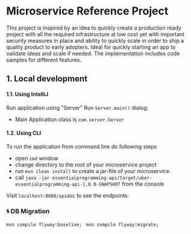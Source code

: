 # Microservice Reference Project

This project is inspired by an idea to quickly create a production ready project with all the required infrastructure at low cost yet with important security measures in place and ability to quickly scale in order to ship a quality product to early adopters. Ideal for quickly starting an app to validate ideas and scale if needed. The implementation includes code samples for different features.

## 1. Local development
#### 1.1. Using IntelliJ
Run application using "Server" Run `Server.main()` dialog:
- Main Application class is `com.server.Server`

#### 1.2. Using CLI
To run the application from command line do following steps
- open `cmd` window
- change directory to the root of your microservice project
- run `mvn clean install` to create a jar-file of your microservice.
- call `java -jar essentialprogramming-api/target/uber-essentialprogramming-api-1.0.0-SNAPSHOT` from the console

Visit `localhost:8080/apidoc` to see the endpoints.

### 🌀 DB Migration
`mvn compile flyway:baseline; `
`mvn compile flyway:migrate; `
